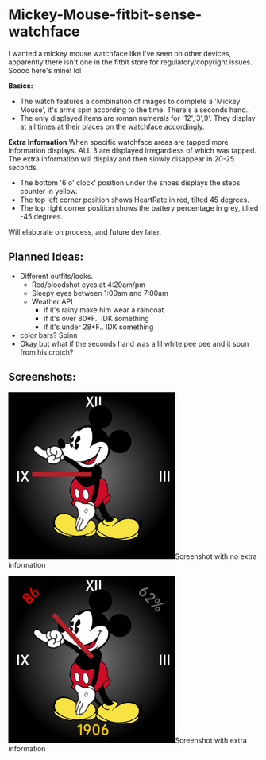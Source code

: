 # Mickey-Mouse-fitbit-sense-watchface 

I wanted a mickey mouse watchface like I've seen on other devices, apparently there isn't one in the fitbit store for regulatory/copyright issues. Soooo here's mine! lol 

**Basics:**
- The watch features a combination of images to complete a 'Mickey Mouse', it's arms spin according to the time. There's a seconds hand.. 
- The only displayed items are roman numerals for '12','3',9'. They display at all times at their places on the watchface accordingly.

**Extra Information** 
When specific watchface areas are tapped more information displays. ALL 3 are displayed irregardless of which was tapped. 
The extra information will display and then slowly disappear in 20-25 seconds. 
- The bottom '6 o' clock' position under the shoes displays the steps counter in yellow. 
- The top left corner position shows HeartRate in red, tilted 45 degrees. 
- The top right corner position shows the battery percentage in grey, tilted -45 degrees.


Will elaborate on process, and future dev later. 

## Planned Ideas:
- Different outfits/looks.
  - Red/bloodshot eyes at 4:20am/pm
  - Sleepy eyes between 1:00am and 7:00am
  - Weather API
    - if it's rainy make him wear a raincoat
    - if it's over 80*F.. IDK something
    - if it's under 28*F.. IDK something
- color bars? Spinn
- Okay but what if the seconds hand was a lil white pee pee and it spun from his crotch?

## Screenshots: 
<img alt="Screenshot with no extra information" src="https://github.com/delabusy/Mickey-Mouse-fitbit-sense-watchface/blob/main/mixcke-screenshot%20(3).png">Screenshot with no extra information

<img caption="Screenshot with no extra information" alt="Screenshot with extra information" src="https://github.com/delabusy/Mickey-Mouse-fitbit-sense-watchface/blob/main/mixcke-screenshot%20(4).png">Screenshot with extra information
